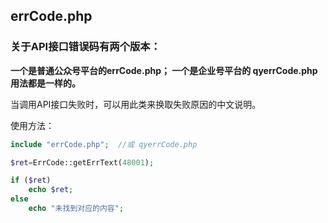 ## errCode.php
### 关于API接口错误码有两个版本：
**一个是普通公众号平台的errCode.php；
一个是企业号平台的 qyerrCode.php
用法都是一样的。**

当调用API接口失败时，可以用此类来换取失败原因的中文说明。

使用方法：
```php
include "errCode.php";  //或 qyerrCode.php

$ret=ErrCode::getErrText(48001);

if ($ret) 
	echo $ret;
else 
    echo "未找到对应的内容";

```